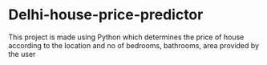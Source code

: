 # Delhi-house-price-predictor
This project is made using Python which determines the price of house according to the location and no of bedrooms, bathrooms, area provided by the user
